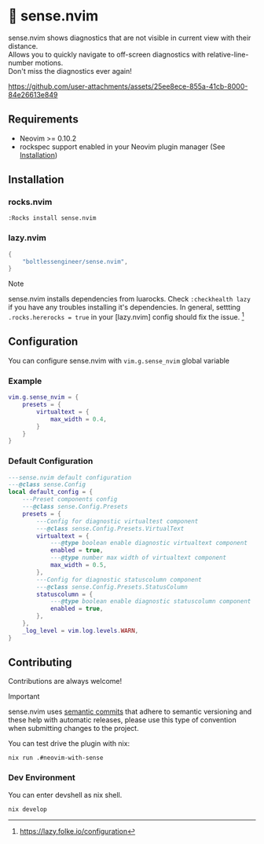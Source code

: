 # 🧘 sense.nvim

sense.nvim shows diagnostics that are not visible in current view with their distance.\
Allows you to quickly navigate to off-screen diagnostics with relative-line-number motions.\
Don't miss the diagnostics ever again!

https://github.com/user-attachments/assets/25ee8ece-855a-41cb-8000-84e26613e849

## Requirements

- Neovim >= 0.10.2
- rockspec support enabled in your Neovim plugin manager (See [Installation](#installation))

## Installation

### rocks.nvim

```console
:Rocks install sense.nvim
```

### lazy.nvim

```lua
{
    "boltlessengineer/sense.nvim",
}
```

> [!NOTE]
> sense.nvim installs dependencies from luarocks.
> Check `:checkhealth lazy` if you have any troubles installing it's dependencies.
> In general, settting `.rocks.hererocks = true` in your [lazy.nvim] config should fix the issue. [^1]

## Configuration

You can configure sense.nvim with `vim.g.sense_nvim` global variable

### Example

```lua
vim.g.sense_nvim = {
    presets = {
        virtualtext = {
            max_width = 0.4,
        }
    }
}
```

### Default Configuration

<!-- default-config:start -->
```lua
---sense.nvim default configuration
---@class sense.Config
local default_config = {
    ---Preset components config
    ---@class sense.Config.Presets
    presets = {
        ---Config for diagnostic virtualtest component
        ---@class sense.Config.Presets.VirtualText
        virtualtext = {
            ---@type boolean enable diagnostic virtualtext component
            enabled = true,
            ---@type number max width of virtualtext component
            max_width = 0.5,
        },
        ---Config for diagnostic statuscolumn component
        ---@class sense.Config.Presets.StatusColumn
        statuscolumn = {
            ---@type boolean enable diagnostic statuscolumn component
            enabled = true,
        },
    },
    _log_level = vim.log.levels.WARN,
}
```
<!-- default-config:end -->

## Contributing

Contributions are always welcome!

> [!IMPORTANT]
>
> sense.nvim uses [semantic commits](https://www.conventionalcommits.org/en/v1.0.0/) that adhere to
> semantic versioning and these help with automatic releases, please use this type of convention
> when submitting changes to the project.

You can test drive the plugin with nix:

```console
nix run .#neovim-with-sense
```

### Dev Environment

You can enter devshell as nix shell.

```console
nix develop
```

[^1]: https://lazy.folke.io/configuration
